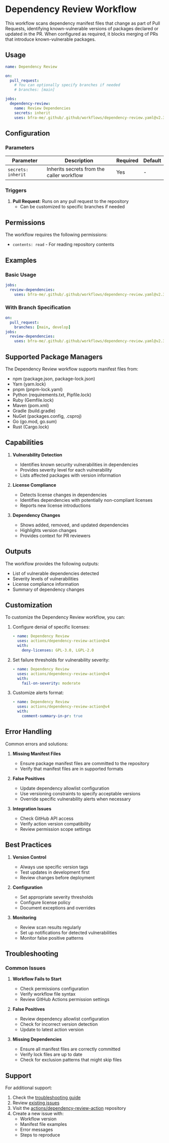# Dependency Review Workflow

This workflow scans dependency manifest files that change as part of Pull Requests, identifying known-vulnerable versions of packages declared or updated in the PR. When configured as required, it blocks merging of PRs that introduce known-vulnerable packages.

## Usage

```yaml
name: Dependency Review

on:
  pull_request:
    # You can optionally specify branches if needed
    # branches: [main]

jobs:
  dependency-review:
    name: Review Dependencies
    secrets: inherit
    uses: bfra-me/.github/.github/workflows/dependency-review.yaml@v2.3.5
```

## Configuration

### Parameters

| Parameter          | Description                               | Required | Default |
| ------------------ | ----------------------------------------- | -------- | ------- |
| `secrets: inherit` | Inherits secrets from the caller workflow | Yes      | -       |

### Triggers

1. **Pull Request**: Runs on any pull request to the repository
   - Can be customized to specific branches if needed

## Permissions

The workflow requires the following permissions:

- `contents: read` - For reading repository contents

## Examples

### Basic Usage

```yaml
jobs:
  review-dependencies:
    uses: bfra-me/.github/.github/workflows/dependency-review.yaml@v2.3.5
```

### With Branch Specification

```yaml
on:
  pull_request:
    branches: [main, develop]
jobs:
  review-dependencies:
    uses: bfra-me/.github/.github/workflows/dependency-review.yaml@v2.3.5
```

## Supported Package Managers

The Dependency Review workflow supports manifest files from:

- npm (package.json, package-lock.json)
- Yarn (yarn.lock)
- pnpm (pnpm-lock.yaml)
- Python (requirements.txt, Pipfile.lock)
- Ruby (Gemfile.lock)
- Maven (pom.xml)
- Gradle (build.gradle)
- NuGet (packages.config, .csproj)
- Go (go.mod, go.sum)
- Rust (Cargo.lock)

## Capabilities

1. **Vulnerability Detection**
   - Identifies known security vulnerabilities in dependencies
   - Provides severity level for each vulnerability
   - Lists affected packages with version information

2. **License Compliance**
   - Detects license changes in dependencies
   - Identifies dependencies with potentially non-compliant licenses
   - Reports new license introductions

3. **Dependency Changes**
   - Shows added, removed, and updated dependencies
   - Highlights version changes
   - Provides context for PR reviewers

## Outputs

The workflow provides the following outputs:

- List of vulnerable dependencies detected
- Severity levels of vulnerabilities
- License compliance information
- Summary of dependency changes

## Customization

To customize the Dependency Review workflow, you can:

1. Configure denial of specific licenses:

   ```yaml
   - name: Dependency Review
     uses: actions/dependency-review-action@v4
     with:
       deny-licenses: GPL-3.0, LGPL-2.0
   ```

2. Set failure thresholds for vulnerability severity:

   ```yaml
   - name: Dependency Review
     uses: actions/dependency-review-action@v4
     with:
       fail-on-severity: moderate
   ```

3. Customize alerts format:
   ```yaml
   - name: Dependency Review
     uses: actions/dependency-review-action@v4
     with:
       comment-summary-in-pr: true
   ```

## Error Handling

Common errors and solutions:

1. **Missing Manifest Files**
   - Ensure package manifest files are committed to the repository
   - Verify that manifest files are in supported formats

2. **False Positives**
   - Update dependency allowlist configuration
   - Use versioning constraints to specify acceptable versions
   - Override specific vulnerability alerts when necessary

3. **Integration Issues**
   - Check GitHub API access
   - Verify action version compatibility
   - Review permission scope settings

## Best Practices

1. **Version Control**
   - Always use specific version tags
   - Test updates in development first
   - Review changes before deployment

2. **Configuration**
   - Set appropriate severity thresholds
   - Configure license policy
   - Document exceptions and overrides

3. **Monitoring**
   - Review scan results regularly
   - Set up notifications for detected vulnerabilities
   - Monitor false positive patterns

## Troubleshooting

### Common Issues

1. **Workflow Fails to Start**
   - Check permissions configuration
   - Verify workflow file syntax
   - Review GitHub Actions permission settings

2. **False Positives**
   - Review dependency allowlist configuration
   - Check for incorrect version detection
   - Update to latest action version

3. **Missing Dependencies**
   - Ensure all manifest files are correctly committed
   - Verify lock files are up to date
   - Check for exclusion patterns that might skip files

## Support

For additional support:

1. Check the [troubleshooting guide](./troubleshooting.md)
2. Review [existing issues](https://github.com/bfra-me/.github/issues)
3. Visit the [actions/dependency-review-action](https://github.com/actions/dependency-review-action) repository
4. Create a new issue with:
   - Workflow version
   - Manifest file examples
   - Error messages
   - Steps to reproduce
